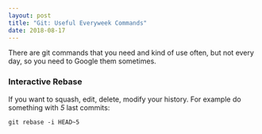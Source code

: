 ```yaml
---
layout: post
title: "Git: Useful Everyweek Commands"
date: 2018-08-17
---
```

There are git commands that you need and kind of use often, but not every day, so you need to Google them sometimes.

### Interactive Rebase
If you want to squash, edit, delete, modify your history. For example do something with *5* last commits:
```
git rebase -i HEAD~5
```
